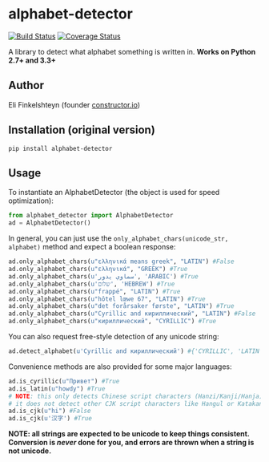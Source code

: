 # alphabet-detector
[![Build Status](https://travis-ci.org/EliFinkelshteyn/alphabet-detector.svg?branch=master)](https://travis-ci.org/EliFinkelshteyn/alphabet-detector)
[![Coverage Status](https://coveralls.io/repos/EliFinkelshteyn/alphabet-detector/badge.svg?branch=master&service=github)](https://coveralls.io/github/EliFinkelshteyn/alphabet-detector?branch=master)

A library to detect what alphabet something is written in. **Works on Python 2.7+ and 3.3+**

## Author
Eli Finkelshteyn (founder [constructor.io](http://www.constructor.io))

## Installation (original version)
<code>pip install alphabet-detector</code>  

## Usage
To instantiate an AlphabetDetector (the object is used for speed optimization):

```python
from alphabet_detector import AlphabetDetector
ad = AlphabetDetector()
```

In general, you can just use the `only_alphabet_chars(unicode_str, alphabet)` method and expect a boolean response:

```python
ad.only_alphabet_chars(u"ελληνικά means greek", "LATIN") #False
ad.only_alphabet_chars(u"ελληνικά", "GREEK") #True
ad.only_alphabet_chars(u'سماوي يدور', 'ARABIC') #True
ad.only_alphabet_chars(u'שלום', 'HEBREW') #True
ad.only_alphabet_chars(u"frappé", "LATIN") #True
ad.only_alphabet_chars(u"hôtel lœwe 67", "LATIN") #True
ad.only_alphabet_chars(u"det forårsaker første", "LATIN") #True
ad.only_alphabet_chars(u"Cyrillic and кириллический", "LATIN") #False
ad.only_alphabet_chars(u"кириллический", "CYRILLIC") #True
```

You can also request free-style detection of any unicode string:

```python
ad.detect_alphabet(u'Cyrillic and кириллический') #{'CYRILLIC', 'LATIN'}
```

Convenience methods are also provided for some major languages:

```python
ad.is_cyrillic(u"Привет") #True  
ad.is_latin(u"howdy") #True
# NOTE: this only detects Chinese script characters (Hanzi/Kanji/Hanja).
# it does not detect other CJK script characters like Hangul or Katakana
ad.is_cjk(u"hi") #False
ad.is_cjk(u'汉字') #True
```

**NOTE: all strings are expected to be unicode to keep things consistent. Conversion is *never* done for you, and errors are thrown when a string is not unicode.**
